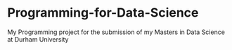 # Programming-for-Data-Science
My Programming project for the submission of my Masters in Data Science at Durham University
